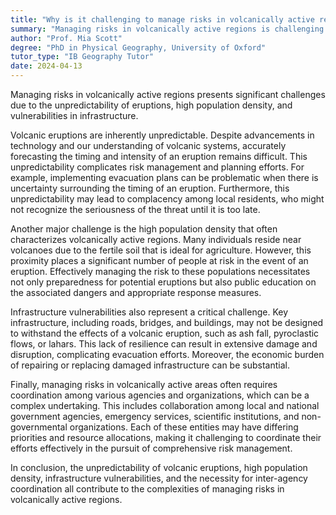 ```yaml
---
title: "Why is it challenging to manage risks in volcanically active regions?"
summary: "Managing risks in volcanically active regions is challenging due to unpredictability of eruptions, population density, and infrastructure vulnerabilities."
author: "Prof. Mia Scott"
degree: "PhD in Physical Geography, University of Oxford"
tutor_type: "IB Geography Tutor"
date: 2024-04-13
---
```


Managing risks in volcanically active regions presents significant challenges due to the unpredictability of eruptions, high population density, and vulnerabilities in infrastructure.

Volcanic eruptions are inherently unpredictable. Despite advancements in technology and our understanding of volcanic systems, accurately forecasting the timing and intensity of an eruption remains difficult. This unpredictability complicates risk management and planning efforts. For example, implementing evacuation plans can be problematic when there is uncertainty surrounding the timing of an eruption. Furthermore, this unpredictability may lead to complacency among local residents, who might not recognize the seriousness of the threat until it is too late.

Another major challenge is the high population density that often characterizes volcanically active regions. Many individuals reside near volcanoes due to the fertile soil that is ideal for agriculture. However, this proximity places a significant number of people at risk in the event of an eruption. Effectively managing the risk to these populations necessitates not only preparedness for potential eruptions but also public education on the associated dangers and appropriate response measures.

Infrastructure vulnerabilities also represent a critical challenge. Key infrastructure, including roads, bridges, and buildings, may not be designed to withstand the effects of a volcanic eruption, such as ash fall, pyroclastic flows, or lahars. This lack of resilience can result in extensive damage and disruption, complicating evacuation efforts. Moreover, the economic burden of repairing or replacing damaged infrastructure can be substantial.

Finally, managing risks in volcanically active areas often requires coordination among various agencies and organizations, which can be a complex undertaking. This includes collaboration among local and national government agencies, emergency services, scientific institutions, and non-governmental organizations. Each of these entities may have differing priorities and resource allocations, making it challenging to coordinate their efforts effectively in the pursuit of comprehensive risk management.

In conclusion, the unpredictability of volcanic eruptions, high population density, infrastructure vulnerabilities, and the necessity for inter-agency coordination all contribute to the complexities of managing risks in volcanically active regions.
    